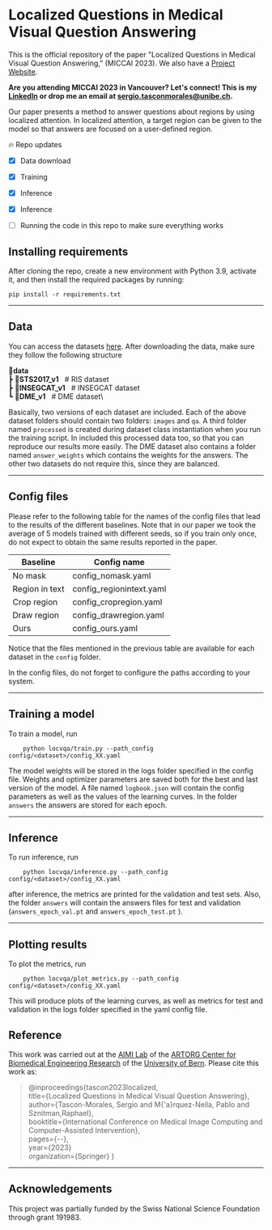 # Localized Questions in Medical Visual Question Answering

This is the official repository of the paper "Localized Questions in Medical Visual Question Answering," (MICCAI 2023). We also have a [Project Website](https://sergiotasconmorales.github.io/conferences/miccai2023.html).

**Are you attending MICCAI 2023 in Vancouver? Let's connect! This is my [LinkedIn](https://www.linkedin.com/in/sergio-tascon/) or drop me an email at sergio.tasconmorales@unibe.ch.**


Our paper presents a method to answer questions about regions by using localized attention. In localized attention, a target region can be given to the model so that answers are focused on a user-defined region.  


🔥 Repo updates
- [x] Data download
- [x] Training 
- [x] Inference
- [x] Inference
- [ ] Running the code in this repo to make sure everything works


## Installing requirements
After cloning the repo, create a new environment with Python 3.9, activate it, and then install the required packages by running:

    pip install -r requirements.txt

---

## Data

You can access the datasets [here](https://zenodo.org/record/8192556). After downloading the data, make sure they follow the following structure

**📂data**\
 ┣ **📂STS2017_v1** &nbsp; # RIS dataset\
 ┣ **📂INSEGCAT_v1** &nbsp; # INSEGCAT dataset\
 ┗ **📂DME_v1** &nbsp; # DME dataset\

Basically, two versions of each dataset are included. 
Each of the above dataset folders should contain two folders: `images` and `qa`. A third folder named `processed` is created during dataset class instantiation when you run the training script. In included this processed data too, so that you can reproduce our results more easily. The DME dataset also contains a folder named `answer_weights` which contains the weights for the answers. The other two datasets do not require this, since they are balanced.


---

## Config files

Please refer to the following table for the names of the config files that lead to the results of the different baselines. Note that in our paper we took the average of 5 models trained with different seeds, so if you train only once, do not expect to obtain the same results reported in the paper.

| **Baseline**   | **Config name**          |
|----------------|--------------------------|
| No mask        | config_nomask.yaml       |
| Region in text | config_regionintext.yaml |
| Crop region    | config_cropregion.yaml   |
| Draw region    | config_drawregion.yaml   |
| Ours           | config_ours.yaml         |


Notice that the files mentioned in the previous table are available for each dataset in the `config` folder.

In the config files, do not forget to configure the paths according to your system.


---

## Training a model

To train a model, run

        python locvqa/train.py --path_config config/<dataset>/config_XX.yaml

The model weights will be stored in the logs folder specified in the config file. Weights and optimizer parameters are saved both for the best and last version of the model. A file named `logbook.json` will contain the config parameters as well as the values of the learning curves. In the folder `answers` the answers are stored for each epoch.

---

## Inference

To run inference, run

        python locvqa/inference.py --path_config config/<dataset>/config_XX.yaml

after inference, the metrics are printed for the validation and test sets. Also, the folder `answers` will contain the answers files for test and validation (`answers_epoch_val.pt` and `answers_epoch_test.pt` ).

---

## Plotting results

To plot the metrics, run

        python locvqa/plot_metrics.py --path_config config/<dataset>/config_XX.yaml

This will produce plots of the learning curves, as well as metrics for test and validation in the logs folder specified in the yaml config file.

## Reference

This work was carried out at the [AIMI Lab](https://www.artorg.unibe.ch/research/aimi/index_eng.html) of the [ARTORG Center for Biomedical Engineering Research](https://www.artorg.unibe.ch) of the [University of Bern](https://www.unibe.ch/index_eng.html). Please cite this work as:

> @inproceedings{tascon2023localized,\
  title={Localized Questions in Medical Visual Question Answering},\
  author={Tascon-Morales, Sergio and M{\'a}rquez-Neila, Pablo and Sznitman,Raphael},\
  booktitle={International Conference on Medical Image Computing and Computer-Assisted Intervention},\
  pages={--},\
  year={2023}\
  organization={Springer}
}

---

## Acknowledgements

This project was partially funded by the Swiss National Science Foundation through grant 191983.
